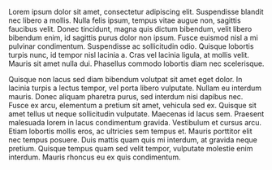  Lorem ipsum dolor sit amet, consectetur adipiscing elit. Suspendisse blandit nec libero a mollis. Nulla felis ipsum, tempus vitae augue non, sagittis faucibus velit. Donec tincidunt, magna quis dictum bibendum, velit libero bibendum enim, id sagittis purus dolor non ipsum. Fusce euismod nisl a mi pulvinar condimentum. Suspendisse ac sollicitudin odio. Quisque lobortis turpis nunc, id tempor nisl lacinia a. Cras vel lacinia ligula, at mollis velit. Mauris sit amet nulla dui. Phasellus commodo lobortis diam nec scelerisque.

Quisque non lacus sed diam bibendum volutpat sit amet eget dolor. In lacinia turpis a lectus tempor, vel porta libero vulputate. Nullam eu interdum mauris. Donec aliquam pharetra purus, sed interdum nisi dapibus nec. Fusce ex arcu, elementum a pretium sit amet, vehicula sed ex. Quisque sit amet tellus ut neque sollicitudin vulputate. Maecenas id lacus sem. Praesent malesuada lorem in lacus condimentum gravida. Vestibulum et cursus arcu. Etiam lobortis mollis eros, ac ultricies sem tempus et. Mauris porttitor elit nec tempus posuere. Duis mattis quam quis mi interdum, at gravida neque pretium. Quisque tempus quam sed velit tempor, vulputate molestie enim interdum. Mauris rhoncus eu ex quis condimentum. 
